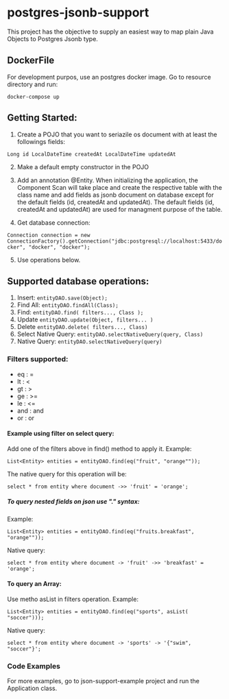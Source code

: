 # postgres-jsonb-support

This project has the objective to supply an easiest way to map plain Java Objects to Postgres Jsonb type. 

## DockerFile

For development purpos, use an postgres docker image. Go to resource directory and run:

`docker-compose up`

## Getting Started:

1. Create a POJO that you want to seriazile os document with at least the followings fields:

`Long id
LocalDateTime createdAt
LocalDateTime updatedAt`

2. Make a default empty constructor in the POJO

3. Add an annotation @Entity. When initializing the application, the Component Scan will take place and create the respective 
table with the class name and add fields as jsonb document on database except for the default fields (id, createdAt and updatedAt).
The default fields (id, createdAt and updatedAt) are used for managment purpose of the table.
 
4. Get database connection:

`Connection connection = new ConnectionFactory().getConnection("jdbc:postgresql://localhost:5433/docker", "docker", "docker");`

5. Use operations below.

## Supported database operations:

1. Insert: `entityDAO.save(Object);`
2. Find All: `entityDAO.findAll(Class);`
3. Find: `entityDAO.find( filters..., Class );`
4. Update `entityDAO.update(Object, filters... )`
5. Delete `entityDAO.delete( filters..., Class)`
6. Select Native Query: `entityDAO.selectNativeQuery(query, Class)`
6. Native Query: `entityDAO.selectNativeQuery(query)`

### Filters supported:
* eq : =
* lt : <
* gt : >
* ge : >=
* le : <=
* and : and
* or : or

#### Example using filter on select query:

Add one of the filters above in find() method to apply it. Example:

`List<Entity> entities = entityDAO.find(eq("fruit", "orange""));`

The native query for this operation will be:

`select * from entity where document ->> 'fruit' = 'orange';`

##### To query nested fields on json use "." syntax:
Example:

`List<Entity> entities = entityDAO.find(eq("fruits.breakfast", "orange""));`

Native query:

`select * from entity where document -> 'fruit' ->> 'breakfast' = 'orange';`

#### To query an Array:

Use metho asList in filters operation. Example:

`List<Entity> entities = entityDAO.find(eq("sports", asList( "soccer")));`

Native query:

`select * from entity where document -> 'sports' -> '{"swim", "soccer"}';`

### Code Examples
For more examples, go to json-support-example project and run the Application class.
